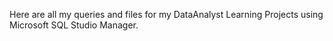 Here are all my queries and files for my DataAnalyst Learning Projects using Microsoft SQL Studio Manager.
